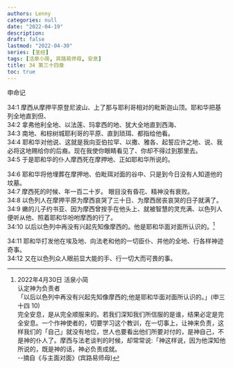 ```yaml
---
authors: Lenny
categories: null
date: "2022-04-19"
description: 
draft: false
lastmod: "2022-04-30"
series: [圣经]
tags: [活泉小简, 宾路易师母, 安息]
title: 34 第三十四章
toc: true
---
```

申命记
<!--more-->

34:1 摩西从摩押平原登尼波山、上了那与耶利哥相对的毗斯迦山顶。耶和华把基列全地直到但、  
34:2 拿弗他利全地、以法莲、玛拿西的地、犹大全地直到西海、  
34:3 南地、和棕树城耶利哥的平原、直到琐珥、都指给他看。  
34:4 耶和华对他说、这就是我向亚伯拉罕、以撒、雅各、起誓应许之地、说、我必将这地赐给你的后裔。现在我使你眼睛看见了、你却不得过到那里去。  
34:5 于是耶和华的仆人摩西死在摩押地、正如耶和华所说的。  

34:6 耶和华将他埋葬在摩押地、伯毗珥对面的谷中、只是到今日没有人知道他的坟墓。  
34:7 摩西死的时候、年一百二十岁。  眼目没有昏花、精神没有衰败。  
34:8 以色列人在摩押平原为摩西哀哭了三十日、为摩西居丧哀哭的日子就满了。  
34:9 嫩的儿子约书亚、因为摩西曾按手在他头上、就被智慧的灵充满、以色列人便听从他、照着耶和华吩咐摩西的行了。  
34:10 以后以色列中再没有兴起先知像摩西的。他是耶和华面对面所认识的。[^1]  

34:11 耶和华打发他在埃及地、向法老和他的一切臣仆、并他的全地、行各样神迹奇事。  
34:12 又在以色列众人眼前显大能的手、行一切大而可畏的事。  

[^1]: 2022年4月30日 活泉小简  
认定神为负责者  
「以后以色列中再没有兴起先知像摩西的;他是耶和华面对面所认识的。」(申三十四 10)   
完全安息，是从完全顺服来的。若我们深知我们所信服的是谁，结果必定是完全安息。一个作神使者的，切要学习这个教训，在一切事上，让神来负责，这样我们的「自己」就没有地位，世人也要看出他们所要对付的，是神自己，不是神的仆人了。摩西与法老谈判的时候，却常常说:「神这样说，因为他深知他所说的，既是神的话，神必负责成就。   
--摘自《与主面对面》(宾路易师母)  

